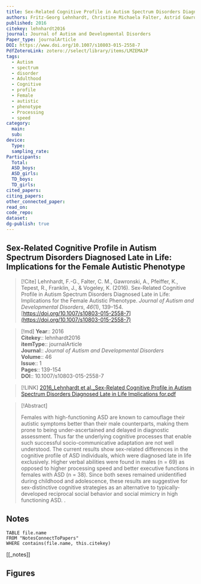 ```yaml
---
title: Sex-Related Cognitive Profile in Autism Spectrum Disorders Diagnosed Late in Life Implications for the Female Autistic Phenotype
authors: Fritz-Georg Lehnhardt, Christine Michaela Falter, Astrid Gawronski, Kathleen Pfeiffer, Ralf Tepest, Jeremy Franklin, Kai Vogeley
published: 2016
citekey: lehnhardt2016
journal: Journal of Autism and Developmental Disorders
Paper_type: journalArticle
DOI: https://www.doi.org/10.1007/s10803-015-2558-7
PdfZoteroLink: zotero://select/library/items/LMZEMAJP
tags:
  - Autism
  - spectrum
  - disorder
  - Adulthood
  - Cognitive
  - profile
  - Female
  - autistic
  - phenotype
  - Processing
  - speed
category:
  main: 
  sub: 
device:
  Type: 
  sampling_rate: 
Participants:
  Total: 
  ASD_boys: 
  ASD_girls: 
  TD_boys: 
  TD_girls: 
cited_papers: 
citing_papers: 
other_connected_paper: 
read_on: 
code_repo: 
dataset: 
dg-publish: true
---
```


## Sex-Related Cognitive Profile in Autism Spectrum Disorders Diagnosed Late in Life: Implications for the Female Autistic Phenotype

> [!Cite]
> Lehnhardt, F.-G., Falter, C. M., Gawronski, A., Pfeiffer, K., Tepest, R., Franklin, J., & Vogeley, K. (2016). Sex-Related Cognitive Profile in Autism Spectrum Disorders Diagnosed Late in Life: Implications for the Female Autistic Phenotype. _Journal of Autism and Developmental Disorders_, _46_(1), 139–154. [https://doi.org/10.1007/s10803-015-2558-7](https://doi.org/10.1007/s10803-015-2558-7)


>[!md]
> **Year**:: 2016   
> **Citekey**:: lehnhardt2016  
> **itemType**:: journalArticle  
> **Journal**:: *Journal of Autism and Developmental Disorders*  
> **Volume**:: 46  
> **Issue**:: 1   
> **Pages**:: 139-154  
> **DOI**:: 10.1007/s10803-015-2558-7    

> [!LINK] 
> [2016_Lehnhardt et al._Sex-Related Cognitive Profile in Autism Spectrum Disorders Diagnosed Late in Life Implications for.pdf](zotero://select/library/items/9I73Q7MA)

> [!Abstract]
>
> Females with high-functioning ASD are known to camouflage their autistic symptoms better than their male counterparts, making them prone to being under-ascertained and delayed in diagnostic assessment. Thus far the underlying cognitive processes that enable such successful socio-communicative adaptation are not well understood. The current results show sex-related differences in the cognitive profile of ASD individuals, which were diagnosed late in life exclusively. Higher verbal abilities were found in males (n = 69) as opposed to higher processing speed and better executive functions in females with ASD (n = 38). Since both sexes remained unidentified during childhood and adolescence, these results are suggestive for sex-distinctive cognitive strategies as an alternative to typically-developed reciprocal social behavior and social mimicry in high functioning ASD.
>.
> 


## Notes

```dataview 
TABLE file.name 
FROM "NotesConnectToPapers" 
WHERE contains(file.name, this.citekey)
```

[[_notes]]

## Figures

